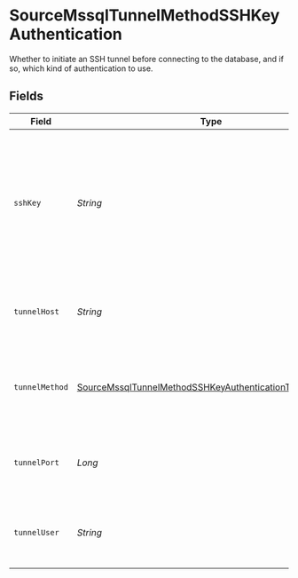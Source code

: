 # SourceMssqlTunnelMethodSSHKeyAuthentication

Whether to initiate an SSH tunnel before connecting to the database, and if so, which kind of authentication to use.


## Fields

| Field                                                                                                                                     | Type                                                                                                                                      | Required                                                                                                                                  | Description                                                                                                                               | Example                                                                                                                                   |
| ----------------------------------------------------------------------------------------------------------------------------------------- | ----------------------------------------------------------------------------------------------------------------------------------------- | ----------------------------------------------------------------------------------------------------------------------------------------- | ----------------------------------------------------------------------------------------------------------------------------------------- | ----------------------------------------------------------------------------------------------------------------------------------------- |
| `sshKey`                                                                                                                                  | *String*                                                                                                                                  | :heavy_check_mark:                                                                                                                        | OS-level user account ssh key credentials in RSA PEM format ( created with ssh-keygen -t rsa -m PEM -f myuser_rsa )                       |                                                                                                                                           |
| `tunnelHost`                                                                                                                              | *String*                                                                                                                                  | :heavy_check_mark:                                                                                                                        | Hostname of the jump server host that allows inbound ssh tunnel.                                                                          |                                                                                                                                           |
| `tunnelMethod`                                                                                                                            | [SourceMssqlTunnelMethodSSHKeyAuthenticationTunnelMethod](../../models/shared/SourceMssqlTunnelMethodSSHKeyAuthenticationTunnelMethod.md) | :heavy_check_mark:                                                                                                                        | Connect through a jump server tunnel host using username and ssh key                                                                      |                                                                                                                                           |
| `tunnelPort`                                                                                                                              | *Long*                                                                                                                                    | :heavy_check_mark:                                                                                                                        | Port on the proxy/jump server that accepts inbound ssh connections.                                                                       | 22                                                                                                                                        |
| `tunnelUser`                                                                                                                              | *String*                                                                                                                                  | :heavy_check_mark:                                                                                                                        | OS-level username for logging into the jump server host.                                                                                  |                                                                                                                                           |